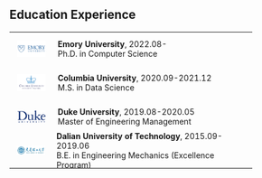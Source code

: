 ## Education Experience

<table frame="void" rules="none" style="width: 100%; border-collapse: collapse;">
    <tr style="height: 60px; display: flex; align-items: center; border: none;">
        <td style="width: 15%; display: flex; align-items: center; justify-content: center; border: none;">
            <img src="../assets/img/emory.png" style="width: 50px; height: auto; border: none;">
        </td>
        <td style="display: flex; align-items: center; border: none;">
            <div>
                <b>Emory University</b>, 2022.08-
                <br>
                Ph.D. in Computer Science
            </div>
        </td>
    </tr>
    <tr style="height: 60px; display: flex; align-items: center; border: none;">
        <td style="width: 15%; display: flex; align-items: center; justify-content: center; border: none;">
            <img src="../assets/img/columbia.png" style="width: 50px; height: auto; border: none;">
        </td>
        <td style="display: flex; align-items: center; border: none;">
            <div>
                <b>Columbia University</b>, 2020.09-2021.12
                <br>
                M.S. in Data Science
            </div>
        </td>
    </tr>
    <tr style="height: 60px; display: flex; align-items: center; border: none;">
        <td style="width: 15%; display: flex; align-items: center; justify-content: center; border: none;">
            <img src="../assets/img/duke.png" style="width: 50px; height: auto; border: none;">
        </td>
        <td style="display: flex; align-items: center; border: none;">
            <div>
                <b>Duke University</b>, 2019.08-2020.05
                <br>
                Master of Engineering Management
            </div>
        </td>
    </tr>
    <tr style="height: 60px; display: flex; align-items: center; border: none;">
        <td style="width: 15%; display: flex; align-items: center; justify-content: center; border: none;">
            <img src="../assets/img/dut.png" style="width: 50px; height: auto; border: none;">
        </td>
        <td style="display: flex; align-items: center; border: none;">
            <div>
                <b>Dalian University of Technology</b>, 2015.09-2019.06
                <br>
                B.E. in Engineering Mechanics (Excellence Program)
            </div>
        </td>
    </tr>
</table>

